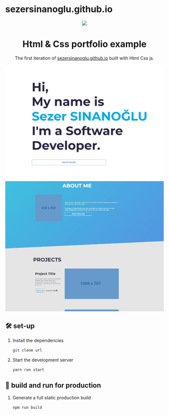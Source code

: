 # sezersinanoglu.github.io

<p align="center">
  <img src="https://avatars.githubusercontent.com/u/15064090?v=4"/>
</p>
<h1 align="center">
 Html & Css portfolio example
</h1>
<p align="center">
  The first iteration of <a href="https://sezersinanoglu.github.io" target="_blank">sezersinanoglu.github.io</a> built with Html Css js.
</p>

![sury](https://raw.githubusercontent.com/sezersinanoglu/sezersinanoglu.github.io/main/portfolio-hero.jpg)
![sury](https://raw.githubusercontent.com/sezersinanoglu/sezersinanoglu.github.io/main/portfolio-about-project.jpg)

## 🛠 set-up

1. Install the dependencies

   ```sh
   git clone url
   ```

2. Start the development server

   ```sh
   yarn run start
   ```

## 🚀 build and run for production

1. Generate a full static production build

   ```sh
   npm run build
   ```
